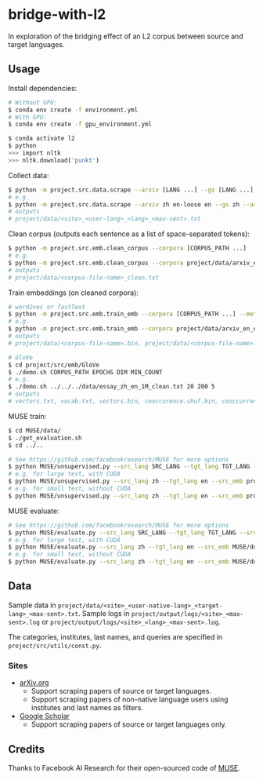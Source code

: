 # bridge-with-l2

In exploration of the bridging effect of an L2 corpus between source and target languages.

## Usage

Install dependencies:

```bash
# Without GPU:
$ conda env create -f environment.yml
# With GPU:
$ conda env create -f gpu_environment.yml

$ conda activate l2
$ python
>>> import nltk
>>> nltk.download('punkt')
```

Collect data:

```bash
$ python -m project.src.data.scrape --arxiv [LANG ...] --gs [LANG ...] --arxiv-filter-by [FILTER_BY ...]
# e.g.
$ python -m project.src.data.scrape --arxiv zh en-loose en --gs zh --arxiv-filter-by both institute both
# outputs
# project/data/<site>_<user-lang>_<lang>_<max-sent>.txt
```

Clean corpus (outputs each sentence as a list of space-separated tokens):

```bash
$ python -m project.src.emb.clean_corpus --corpora [CORPUS_PATH ...]
# e.g.
$ python -m project.src.emb.clean_corpus --corpora project/data/arxiv_en_en_100.txt project/data/google-scholar_zh_zh_100.txt
# outputs
# project/data/<corpus-file-name>_clean.txt
```

Train embeddings (on cleaned corpora):

```bash
# word2vec or fastText
$ python -m project.src.emb.train_emb --corpora [CORPUS_PATH ...] --method METHOD --epochs EPOCHS --min-count MIN_COUNT --dim DIM
# e.g.
$ python -m project.src.emb.train_emb --corpora project/data/arxiv_en_en_100_clean.txt project/data/google-scholar_zh_zh_100_clean.txt --method word2vec --epochs 5
# outputs
# project/data/<corpus-file-name>.bin, project/data/<corpus-file-name>.vec

# GloVe
$ cd project/src/emb/GloVe
$ ./demo.sh CORPUS_PATH EPOCHS DIM MIN_COUNT
# e.g.
$ ./demo.sh ../../../data/essay_zh_en_1M_clean.txt 20 200 5
# outputs
# vectors.txt, vocab.txt, vectors.bin, cooccurence.shuf.bin, cooccurrence.bin
```

MUSE train:

```bash
$ cd MUSE/data/
$ ./get_evaluation.sh
$ cd ../..

# See https://github.com/facebookresearch/MUSE for more options
$ python MUSE/unsupervised.py --src_lang SRC_LANG --tgt_lang TGT_LANG --src_emb SRC_EMB --tgt_emb TGT_EMB
# e.g. for large test, with CUDA
$ python MUSE/unsupervised.py --src_lang zh --tgt_lang en --src_emb project/data/google-scholar_zh_zh_1M.vec --tgt_emb project/data/arxiv_en_en_1M.vec --normalize_embeddings center --exp_name test-large
# e.g. for small test, without CUDA
$ python MUSE/unsupervised.py --src_lang zh --tgt_lang en --src_emb project/data/google-scholar_zh_zh_100.vec --tgt_emb project/data/arxiv_en_en_100.vec --cuda 0 --n_epochs 2 --dis_most_frequent 100 --epoch_size 64 --normalize_embeddings center --exp_name test-small
```

MUSE evaluate:

```bash
# See https://github.com/facebookresearch/MUSE for more options
$ python MUSE/evaluate.py --src_lang SRC_LANG --tgt_lang TGT_LANG --src_emb SRC_EMB --tgt_emb TGT_EMB
# e.g. for large test, with CUDA
$ python MUSE/evaluate.py --src_lang zh --tgt_lang en --src_emb MUSE/dumped/test-large/3ozzevm3ik/vectors-zh.txt --tgt_emb MUSE/dumped/test-large/3ozzevm3ik/vectors-en.txt --max_vocab 200000 --exp_name test-large-eval
# e.g. for small test, without CUDA
$ python MUSE/evaluate.py --src_lang zh --tgt_lang en --src_emb MUSE/dumped/test-small/3ozzevm3ik/vectors-zh.txt --tgt_emb MUSE/dumped/test-small/3ozzevm3ik/vectors-en.txt --max_vocab 500 --cuda 0 --exp_name test-small-eval
```

## Data

Sample data in `project/data/<site>_<user-native-lang>_<target-lang>_<max-sent>.txt`.
Sample logs in `project/output/logs/<site>_<max-sent>.log` or `project/output/logs/<site>_<lang>_<max-sent>.log`.

The categories, institutes, last names, and queries are specified in `project/src/utils/const.py`.

### Sites

- [arXiv.org](https://arxiv.org/)
  - Support scraping papers of source or target languages.
  - Support scraping papers of non-native language users using institutes and last names as filters.
- [Google Scholar](https://scholar.google.com/scholar)
  - Support scraping papers of source or target languages only.

## Credits

Thanks to Facebook AI Research for their open-sourced code of [MUSE](https://github.com/facebookresearch/MUSE).

